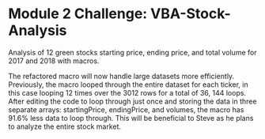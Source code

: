 # Module 2 Challenge: VBA-Stock-Analysis
Analysis of 12 green stocks starting price, ending price, and total volume for 2017 and 2018 with macros. 

The refactored macro will now handle large datasets more efficiently. Previously, the macro looped through the entire dataset for each ticker, in this case looping 12 times over the 3012 rows for a total of 36, 144 loops. After editing the code to loop through just once and storing the data in three separate arrays: startingPrice, endingPrice, and volumes, the macro has 91.6% less data to loop through. This will be beneficial to Steve as he plans to analyze the entire stock market.





